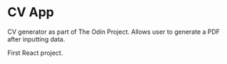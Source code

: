 # CV App

CV generator as part of The Odin Project. Allows user to generate a PDF after inputting data.

First React project.

